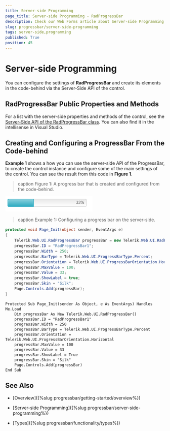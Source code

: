 ```yaml
---
title: Server-side Programming
page_title: Server-side Programming - RadProgressBar
description: Check our Web Forms article about Server-side Programming.
slug: progressbar/server-side-programming
tags: server-side,programming
published: True
position: 45
---
```


# Server-side Programming

You can configure the settings of **RadProgressBar** and create its elements in the code-behind via the Server-Side API of the control.

## RadProgressBar Public Properties and Methods

For a list with the server-side properties and methods of the control, see the [Server-Side API of the RadProgressBar class](/api/server/Telerik.Web.UI/RadProgressBar). You can also find it in the intellisense in Visual Studio.

## Creating and Configuring a ProgressBar From the Code-behind

**Example 1** shows a how you can use the server-side API of the ProgressBar, to create the control instance and configure some of the main	settings of the control. You can see the result from this code in **Figure 1**.
>caption Figure 1: A progress bar that is created and configured from the code-behind.

![programmatically-created-progress-bar](images/programmatically-created-progress-bar.png)

>caption Example 1: Configuring a progress bar on the server-side.


````C#
protected void Page_Init(object sender, EventArgs e)
{
	Telerik.Web.UI.RadProgressBar progressBar = new Telerik.Web.UI.RadProgressBar();
	progressBar.ID = "RadProgressBar1";
	progressBar.Width = 250;
	progressBar.BarType = Telerik.Web.UI.ProgressBarType.Percent;
	progressBar.Orientation = Telerik.Web.UI.ProgressBarOrientation.Horizontal;
	progressBar.MaxValue = 100;
	progressBar.Value = 33;
	progressBar.ShowLabel = true;
	progressBar.Skin = "Silk";
	Page.Controls.Add(progressBar);
}
````
````VB
Protected Sub Page_Init(sender As Object, e As EventArgs) Handles Me.Load
	Dim progressBar As New Telerik.Web.UI.RadProgressBar()
	progressBar.ID = "RadProgressBar1"
	progressBar.Width = 250
	progressBar.BarType = Telerik.Web.UI.ProgressBarType.Percent
	progressBar.Orientation = Telerik.Web.UI.ProgressBarOrientation.Horizontal
	progressBar.MaxValue = 100
	progressBar.Value = 33
	progressBar.ShowLabel = True
	progressBar.Skin = "Silk"
	Page.Controls.Add(progressBar)
End Sub
````


## See Also

 * [Overview]({%slug progressbar/getting-started/overview%})

 * [Server-side Programming]({%slug progressbar/server-side-programming%})

 * [Types]({%slug progressbar/functionality/types%})

